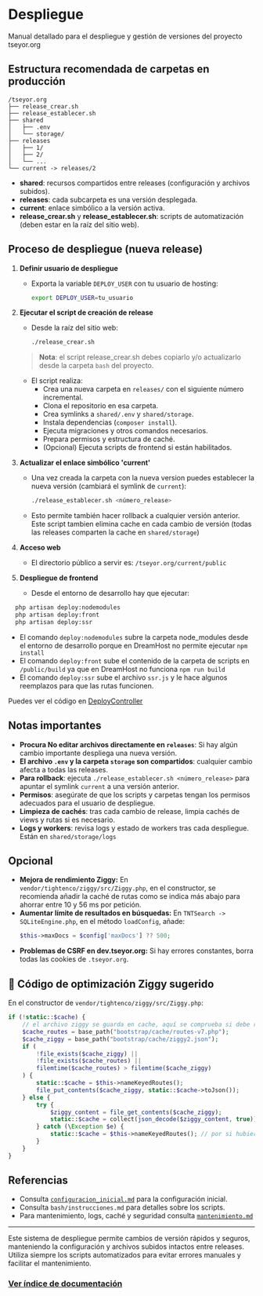 # Despliegue

Manual detallado para el despliegue y gestión de versiones del proyecto tseyor.org

## Estructura recomendada de carpetas en producción

```
/tseyor.org
├── release_crear.sh
├── release_establecer.sh
├── shared
│   ├── .env
│   └── storage/
├── releases
│   ├── 1/
│   ├── 2/
│   └── ...
└── current -> releases/2
```

- **shared**: recursos compartidos entre releases (configuración y archivos subidos).
- **releases**: cada subcarpeta es una versión desplegada.
- **current**: enlace simbólico a la versión activa.
- **release_crear.sh** y **release_establecer.sh**: scripts de automatización (deben estar en la raíz del sitio web).

## Proceso de despliegue (nueva release)

1. **Definir usuario de despliegue**
   - Exporta la variable `DEPLOY_USER` con tu usuario de hosting:
     ```bash
     export DEPLOY_USER=tu_usuario
     ```
2. **Ejecutar el script de creación de release**
   - Desde la raíz del sitio web:
     ```bash
     ./release_crear.sh
     ```
    > **Nota**: el script release_crear.sh debes copiarlo y/o actualizarlo desde la carpeta `bash` del proyecto.

   - El script realiza:
     - Crea una nueva carpeta en `releases/` con el siguiente número incremental.
     - Clona el repositorio en esa carpeta.
     - Crea symlinks a `shared/.env` y `shared/storage`.
     - Instala dependencias (`composer install`).
     - Ejecuta migraciones y otros comandos necesarios.
     - Prepara permisos y estructura de caché.
     - (Opcional) Ejecuta scripts de frontend si están habilitados.

3. **Actualizar el enlace simbólico 'current'**
   - Una vez creada la carpeta con la nueva version puedes establecer la nueva versión (cambiará el symlink de `current`):
     ```bash
     ./release_establecer.sh <número_release>
     ```
   - Esto permite también hacer rollback a cualquier versión anterior. Este script tambien elimina cache en cada cambio de versión (todas las releases comparten la cache en `shared/storage`)

4. **Acceso web**
   - El directorio público a servir es: `/tseyor.org/current/public`

5. **Despliegue de frontend**

   - Desde el entorno de desarrollo hay que ejecutar:

```bash
  php artisan deploy:nodemodules
  php artisan deploy:front
  php artisan deploy:ssr
```

- El comando `deploy:nodemodules` subre la carpeta node_modules desde el entorno de desarrollo porque en DreamHost no permite ejecutar `npm install`
- El comando `deploy:front` sube el contenido de la carpeta de scripts en `/public/build` ya que en DreamHost no funciona `npm run build`
- El comando `deploy:ssr` sube el archivo `ssr.js` y le hace algunos reemplazos para que las rutas funcionen.

Puedes ver el código en [DeployController](../app/Http/Controllers/DeployController.php)

## Notas importantes
- **Procura No editar archivos directamente en `releases`**: Si hay algún cambio importante despliega una nueva versión.
- **El archivo `.env` y la carpeta `storage` son compartidos**: cualquier cambio afecta a todas las releases.
- **Para rollback**: ejecuta `./release_establecer.sh <número_release>` para apuntar el symlink `current` a una versión anterior.
- **Permisos**: asegúrate de que los scripts y carpetas tengan los permisos adecuados para el usuario de despliegue.
- **Limpieza de cachés**: tras cada cambio de release, limpia cachés de views y rutas si es necesario.
- **Logs y workers**: revisa logs y estado de workers tras cada despliegue. Están en `shared/storage/logs`

## Opcional

- **Mejora de rendimiento Ziggy:**
  En `vendor/tightenco/ziggy/src/Ziggy.php`, en el constructor, se recomienda añadir la caché de rutas como se indica más abajo para ahorrar entre 10 y 56 ms por petición.
- **Aumentar límite de resultados en búsquedas:**
  En `TNTSearch -> SQLiteEngine.php`, en el método `loadConfig`, añade:
  ```php
  $this->maxDocs = $config['maxDocs'] ?? 500;
  ```
- **Problemas de CSRF en dev.tseyor.org:**
  Si hay errores constantes, borra todas las cookies de `.tseyor.org`.

## 🧩 Código de optimización Ziggy sugerido

En el constructor de `vendor/tightenco/ziggy/src/Ziggy.php`:

```php
if (!static::$cache) {
    // el archivo ziggy se guarda en cache, aquí se comprueba si debe reconstruirse
    $cache_routes = base_path("bootstrap/cache/routes-v7.php");
    $cache_ziggy = base_path("bootstrap/cache/ziggy2.json");
    if (
        !file_exists($cache_ziggy) ||
        !file_exists($cache_routes) ||
        filemtime($cache_routes) > filemtime($cache_ziggy)
    ) {
        static::$cache = $this->nameKeyedRoutes();
        file_put_contents($cache_ziggy, static::$cache->toJson());
    } else {
        try {
            $ziggy_content = file_get_contents($cache_ziggy);
            static::$cache = collect(json_decode($ziggy_content, true));
        } catch (\Exception $e) {
            static::$cache = $this->nameKeyedRoutes(); // por si hubiera algun error
        }
    }
}
```

## Referencias
- Consulta [`configuracion_inicial.md`](./configuracion_inicial.md) para la configuración inicial.
- Consulta `bash/instrucciones.md` para detalles sobre los scripts.
- Para mantenimiento, logs, caché y seguridad consulta [`mantenimiento.md`](./mantenimiento.md)

---

Este sistema de despliegue permite cambios de versión rápidos y seguros, manteniendo la configuración y archivos subidos intactos entre releases. Utiliza siempre los scripts automatizados para evitar errores manuales y facilitar el mantenimiento.

### [Ver índice de documentación](./index.md)
